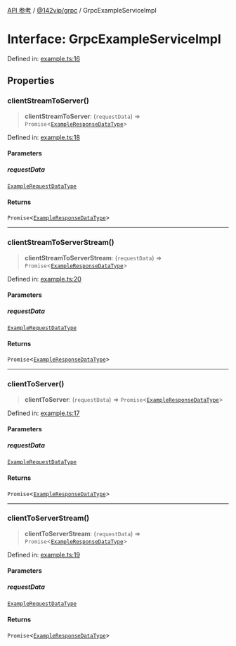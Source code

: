 [API 参考](../wiki/Home) / [@142vip/grpc](../wiki/@142vip.grpc) / GrpcExampleServiceImpl

# Interface: GrpcExampleServiceImpl

Defined in: [example.ts:16](https://github.com/142vip/core-x/blob/15d5bc9ef4bece78c0e60bdf074a2d245f625100/packages/grpc/src/example.ts#L16)

## Properties

### clientStreamToServer()

> **clientStreamToServer**: (`requestData`) => `Promise`<[`ExampleResponseDataType`](../wiki/@142vip.grpc.Interface.ExampleResponseDataType)>

Defined in: [example.ts:18](https://github.com/142vip/core-x/blob/15d5bc9ef4bece78c0e60bdf074a2d245f625100/packages/grpc/src/example.ts#L18)

#### Parameters

##### requestData

[`ExampleRequestDataType`](../wiki/@142vip.grpc.Interface.ExampleRequestDataType)

#### Returns

`Promise`<[`ExampleResponseDataType`](../wiki/@142vip.grpc.Interface.ExampleResponseDataType)>

***

### clientStreamToServerStream()

> **clientStreamToServerStream**: (`requestData`) => `Promise`<[`ExampleResponseDataType`](../wiki/@142vip.grpc.Interface.ExampleResponseDataType)>

Defined in: [example.ts:20](https://github.com/142vip/core-x/blob/15d5bc9ef4bece78c0e60bdf074a2d245f625100/packages/grpc/src/example.ts#L20)

#### Parameters

##### requestData

[`ExampleRequestDataType`](../wiki/@142vip.grpc.Interface.ExampleRequestDataType)

#### Returns

`Promise`<[`ExampleResponseDataType`](../wiki/@142vip.grpc.Interface.ExampleResponseDataType)>

***

### clientToServer()

> **clientToServer**: (`requestData`) => `Promise`<[`ExampleResponseDataType`](../wiki/@142vip.grpc.Interface.ExampleResponseDataType)>

Defined in: [example.ts:17](https://github.com/142vip/core-x/blob/15d5bc9ef4bece78c0e60bdf074a2d245f625100/packages/grpc/src/example.ts#L17)

#### Parameters

##### requestData

[`ExampleRequestDataType`](../wiki/@142vip.grpc.Interface.ExampleRequestDataType)

#### Returns

`Promise`<[`ExampleResponseDataType`](../wiki/@142vip.grpc.Interface.ExampleResponseDataType)>

***

### clientToServerStream()

> **clientToServerStream**: (`requestData`) => `Promise`<[`ExampleResponseDataType`](../wiki/@142vip.grpc.Interface.ExampleResponseDataType)>

Defined in: [example.ts:19](https://github.com/142vip/core-x/blob/15d5bc9ef4bece78c0e60bdf074a2d245f625100/packages/grpc/src/example.ts#L19)

#### Parameters

##### requestData

[`ExampleRequestDataType`](../wiki/@142vip.grpc.Interface.ExampleRequestDataType)

#### Returns

`Promise`<[`ExampleResponseDataType`](../wiki/@142vip.grpc.Interface.ExampleResponseDataType)>
